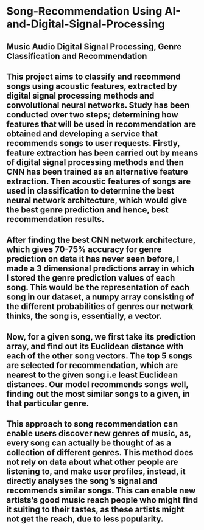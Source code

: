 # Song-Recommendation Using AI-and-Digital-Signal-Processing

## Music Audio Digital Signal Processing, Genre Classification and Recommendation

## This project aims to classify and recommend songs using acoustic features, extracted by digital signal processing methods and convolutional neural networks. Study has been conducted over two steps; determining how features that will be used in recommendation are obtained and developing a service that recommends songs to user requests. Firstly, feature extraction has been carried out by means of digital signal processing methods and then CNN has been trained as an alternative feature extraction. Then acoustic features of songs are used in classification to determine the best neural network architecture, which would give the best genre prediction and hence, best recommendation results. 

## After finding the best CNN network architecture, which gives 70-75% accuracy for genre prediction on data it has never seen before, I made a 3 dimensional predictions array in which I stored the genre prediction values of each song. This would be the representation of each song in our dataset, a numpy array consisting of the different probabilities of genres our network thinks, the song is, essentially, a vector.

## Now, for a given song, we first take its prediction array, and find out its Euclidean distance with each of the other song vectors. The top 5 songs are selected for recommendation, which are nearest to the given song i.e least Euclidean distances. Our model recommends songs well, finding out the most similar songs to a given, in that particular genre. 

## This approach to song recommendation can enable users discover new genres of music, as, every song can actually be thought of as a collection of different genres. This method does not rely on data about what other people are listening to, and make user profiles, instead, it directly analyses the song’s signal and recommends similar songs. This can enable new artists’s good music reach people who might find it suiting to their tastes, as these artists might not get the reach, due to less popularity. 
